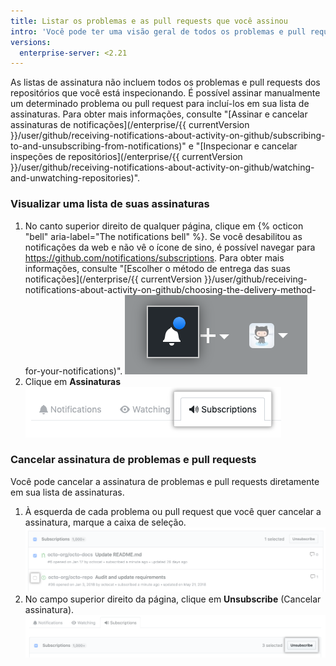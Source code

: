 ```yaml
---
title: Listar os problemas e as pull requests que você assinou
intro: 'Você pode ter uma visão geral de todos os problemas e pull requests que assinou, facilitando a navegação para conversas nas quais está interessado, mas não recebeu notificações recentes.'
versions:
  enterprise-server: <2.21
---
```


As listas de assinatura não incluem todos os problemas e pull requests dos repositórios que você está inspecionando. É possível assinar manualmente um determinado problema ou pull request para incluí-los em sua lista de assinaturas. Para obter mais informações, consulte "[Assinar e cancelar assinaturas de notificações](/enterprise/{{ currentVersion }}/user/github/receiving-notifications-about-activity-on-github/subscribing-to-and-unsubscribing-from-notifications)" e "[Inspecionar e cancelar inspeções de repositórios](/enterprise/{{ currentVersion }}/user/github/receiving-notifications-about-activity-on-github/watching-and-unwatching-repositories)".

### Visualizar uma lista de suas assinaturas

1. No canto superior direito de qualquer página, clique em {% octicon "bell" aria-label="The notifications bell" %}. Se você desabilitou as notificações da web e não vê o ícone de sino, é possível navegar para <https://github.com/notifications/subscriptions>. Para obter mais informações, consulte "[Escolher o método de entrega das suas notificações](/enterprise/{{ currentVersion }}/user/github/receiving-notifications-about-activity-on-github/choosing-the-delivery-method-for-your-notifications)". ![Notificação indicando qualquer mensagem não lida](/assets/images/help/notifications/notifications_general_existence_indicator.png)
2. Clique em **Assinaturas** ![Aba Subscriptions (Assinaturas)](/assets/images/help/notifications/subscriptions-tab.png)

### Cancelar assinatura de problemas e pull requests

Você pode cancelar a assinatura de problemas e pull requests diretamente em sua lista de assinaturas.

1. À esquerda de cada problema ou pull request que você quer cancelar a assinatura, marque a caixa de seleção. ![Caixa de seleção para cancelar assinatura](/assets/images/help/notifications/unsubscribe-checkbox.png)
2. No campo superior direito da página, clique em **Unsubscribe** (Cancelar assinatura). ![Botão Unsubscribe (Cancelar assinatura)](/assets/images/help/notifications/unsubscribe-button.png)
